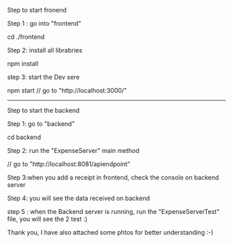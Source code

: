 Step to start fronend

Step 1 :  go into "frontend"

cd ./frontend

Step 2: install all librabries

npm install

step 3: start the Dev sere

npm start // go to "http://localhost:3000/"



--------------------------------------------------------------------------------

Step to start the backend

Step 1: go to "backend"

cd backend

Step 2: run the "ExpenseServer" main method

// go to "http://localhost:8081/apiendpoint"

Step 3:when you add a receipt in frontend, check the console on backend  server

Step 4: you will see the data received on backend

step 5 : when the Backend server is running, run the "ExpenseServerTest" file, you will see the 2 test :) 


Thank you, I have also attached some phtos for better understanding :-)